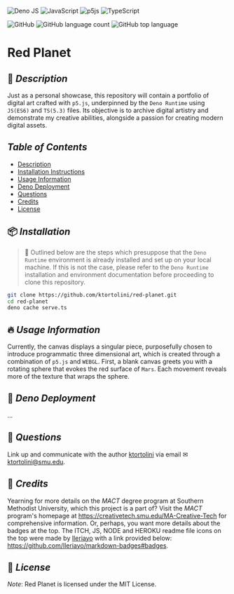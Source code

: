 ![Deno JS](https://img.shields.io/badge/deno%20js-d0bcd1?style=for-the-badge&logo=deno&logoColor=black)
![JavaScript](https://img.shields.io/badge/javascript-%23d0bcd1.svg?style=for-the-badge&logo=javascript&logoColor=black)
![p5js](https://img.shields.io/badge/p5.js-d0bcd1?style=for-the-badge&logo=p5.js&logoColor=black)
![TypeScript](https://img.shields.io/badge/typescript-%23d0bcd1.svg?style=for-the-badge&logo=typescript&logoColor=black)

![GitHub](https://img.shields.io/github/license/ktortolini/red-planet?style=flat-square)
![GitHub language count](https://img.shields.io/github/languages/count/ktortolini/red-planet?style=flat-square)
![GitHub top language](https://img.shields.io/github/languages/top/ktortolini/red-planet?color=green&style=flat-square)


# Red Planet

## 📜 _Description_

Just as a personal showcase, this repository will contain a portfolio of digital art crafted with `p5.js`, underpinned by the `Deno Runtime` using `JS(ES6)` and `TS(5.3)` files. Its objective is to archive digital artistry and demonstrate my creative abilities, alongside a passion for creating modern digital assets.

## _Table of Contents_

-  [Description](#📜-description)
-  [Installation Instructions](#📦-installation)
-  [Usage Information](#🔥-usage-information)
-  [Deno Deployment](#🦕-deno-deployment)
-  [Questions](#💬-questions)
-  [Credits](#📜-credits)
-  [License](#📜-license)

## 📦 _Installation_

> 🦕 Outlined below are the steps which presuppose that the `Deno Runtime` environment is already installed and set up on your local machine. If this is not the case, please refer to the `Deno Runtime` installation and environment documentation before proceeding to clone this repository.

```bash
git clone https://github.com/ktortolini/red-planet.git
cd red-planet
deno cache serve.ts
```

## 🔥 _Usage Information_

Currently, the canvas displays a singular piece, purposefully chosen to introduce programmatic three dimensional art, which is created through a combination of `p5.js` and `WEBGL`. First, a blank canvas greets you with a rotating sphere that evokes the red surface of `Mars`. Each movement reveals more of the texture that wraps the sphere.

## 🦕 _Deno Deployment_

...

## 💬 _Questions_

Link up and communicate with the author [ktortolini](https://github.com/ktortolini) via email ✉ <a>ktortolini@smu.edu</a>.

## 📜 _Credits_

Yearning for more details on the _MACT_ degree program at Southern Methodist University, which this project is a part of? Visit the _MACT_ program's homepage at https://creativetech.smu.edu/MA-Creative-Tech for comprehensive information. Or, perhaps, you want more details about the badges at the top. The ITCH, JS, NODE and HEROKU readme file icons on the top were made by [Ileriayo](https://github.com/Ileriayo) with a link provided below: https://github.com/Ileriayo/markdown-badges#badges.

## 📜 _License_

_Note_: Red Planet is licensed under the MIT License.